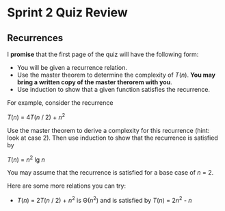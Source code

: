 # Sprint 2 Quiz Review

## Recurrences

I **promise** that the first page of the quiz will have the following form:

- You will be given a recurrence relation.
- Use the master theorem to determine the complexity of *T*(*n*). **You may bring a written copy of the master therorem with you**.
- Use induction to show that a given function satisfies the recurrence.

For example, consider the recurrence

*T*(*n*) = 4*T*(*n* / 2) + *n*<sup>2</sup>

Use the master theorem to derive a complexity for this recurrence (hint: look at case 2). Then use induction to show that the
recurrence is satisfied by

*T*(*n*) = *n*<sup>2</sup> lg *n*

You may assume that the recurrence is satisfied for a base case of *n* = 2.

Here are some more relations you can try:

- *T*(*n*) = 2*T*(*n* / 2) + *n*<sup>2</sup> is Θ(*n*<sup>2</sup>) and is satisfied by *T*(*n*) = 2*n*<sup>2</sup> - *n*
